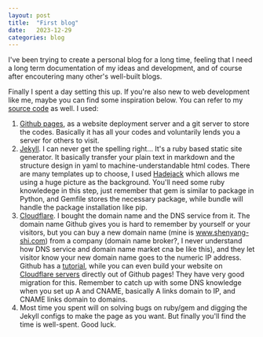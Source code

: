 ```yaml
---
layout: post
title:  "First blog"
date:   2023-12-29
categories: blog
---
```

I've been trying to create a personal blog for a long time, feeling that I need a long term documentation of my ideas and development, and of course after encoutering many other's well-built blogs.

Finally I spent a day setting this up. If you're also new to web development like me, maybe you can find some inspiration below. You can refer to my [source code](https://github.com/shenyangshi/shenyangshi.github.io) as well. I used:

1. [Github pages](https://pages.github.com/), as a website deployment server and a git server to store the codes. Basically it has all your codes and voluntarily lends you a server for others to visit.
2. [Jekyll](https://jekyllrb.com/). I can never get the spelling right... It's a ruby based static site generator. It basically transfer your plain text in markdown and the structure design in yaml to machine-understandable html codes. There are many templates up to choose, I used [Hadejack](https://hydejack.com/) which allows me using a huge picture as the background. You'll need some ruby knowledege in this step, just remember that gem is similar to package in Python, and Gemfile stores the necessary package, while bundle will handle the package installation like pip.
3. [Cloudflare](https://www.cloudflare-cn.com/). I bought the domain name and the DNS service from it. The domain name Github gives you is hard to remember by yourself or your visitors, but you can buy a new domain name (mine is www.shenyang-shi.com) from a company (domain name broker?, I never understand how DNS service and domain name market cna be like this), and they let visitor know your new domain name goes to the numeric IP address. Github has a [tutorial](https://docs.github.com/en/pages/configuring-a-custom-domain-for-your-github-pages-site), while you can even build your website on [Cloudflare servers](https://pages.cloudflare.com/) directly out of Github pages! They have very good migration for this. Remember to catch up with some DNS knowledge when you set up A and CNAME, basically A links domain to IP, and CNAME links domain to domains.
4. Most time you spent will on solving bugs on ruby/gem and digging the Jekyll configs to make the page as you want. But finally you'll find the time is well-spent. Good luck.
